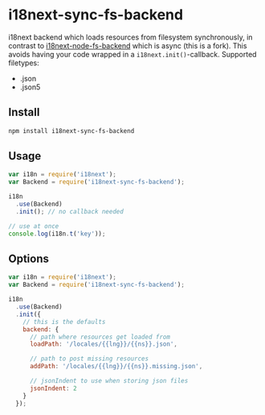 # i18next-sync-fs-backend
i18next backend which loads resources from filesystem synchronously, in contrast to [i18next-node-fs-backend](https://github.com/i18next/i18next-node-fs-backend) which is async (this is a fork). This avoids having your code wrapped in a `i18next.init()`-callback. Supported filetypes:

- .json
- .json5

## Install

```sh
npm install i18next-sync-fs-backend
```

## Usage

```js
var i18n = require('i18next');
var Backend = require('i18next-sync-fs-backend');

i18n
  .use(Backend)
  .init(); // no callback needed

// use at once
console.log(i18n.t('key'));
```


## Options

```js
var i18n = require('i18next');
var Backend = require('i18next-sync-fs-backend');

i18n
  .use(Backend)
  .init({
    // this is the defaults
    backend: {
      // path where resources get loaded from
      loadPath: '/locales/{{lng}}/{{ns}}.json',

      // path to post missing resources
      addPath: '/locales/{{lng}}/{{ns}}.missing.json',

      // jsonIndent to use when storing json files
      jsonIndent: 2
    }
  });
```
